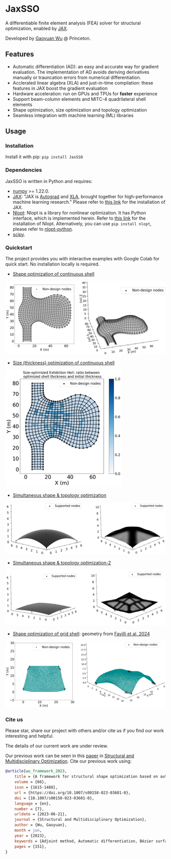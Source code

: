 # JaxSSO
A differentiable finite element analysis (FEA) solver for structural optimization, enabled by [JAX](https://github.com/google/jax).

Developed by [Gaoyuan Wu](https://gaoyuanwu.github.io/) @ Princeton.

## Features

* Automatic differentiation (AD): an easy and accurate way for gradient evaluation. The implementation of AD avoids deriving derivatives manually or trauncation errors from numerical differentiation.
* Acclerated linear algebra (XLA) and just-in-time compilation: these features in JAX boost the gradient evaluation
* Hardware acceleration: run on GPUs and TPUs for **faster** experience
* Support beam-column elements and MITC-4 quadrilateral shell elements
* Shape optimization, size optimization and topology optimization
* Seamless integration with machine learning (ML) libraries

## Usage

### Installation
Install it with pip: `pip install JaxSSO`

### Dependencies
JaxSSO is written in Python and requires:
* [numpy](https://numpy.org/doc/stable/index.html) >= 1.22.0.
* [JAX](https://jax.readthedocs.io/en/latest/index.html): "JAX is [Autograd](https://github.com/hips/autograd) and [XLA](https://www.tensorflow.org/xla), brought together for high-performance machine learning research." Please refer to [this link](https://github.com/google/jax#installation) for the installation of JAX.
* [Nlopt](https://nlopt.readthedocs.io/en/latest/): Nlopt is a library for nonlinear optimization. It has Python interface, which is implemented herein. Refer to [this link](https://nlopt.readthedocs.io/en/latest/NLopt_Installation/) for the installation of Nlopt. Alternatively, you can use `pip install nlopt`, please refer to [
nlopt-python](https://pypi.org/project/nlopt/).
* [scipy](https://scipy.org/).


### Quickstart
The project provides you with interactive examples with Google Colab for quick start. No installation locally is required. 
* [Shape optimization of continuous shell](https://colab.research.google.com/github/GaoyuanWu/JaxSSO/blob/main/Examples/Shells_Mannheim_Multihalle_Shape.ipynb)

![alt text](data/images/Shape_cont.png)

* [Size (thickness) optimization of continuous shell](https://colab.research.google.com/github/GaoyuanWu/JaxSSO/blob/main/Examples/Shells_Mannheim_Multihalle_Size.ipynb)

![title](data/images/Size.png)
* [Simultaneous shape & topology optimization](https://colab.research.google.com/github/GaoyuanWu/JaxSSO/blob/main/Examples/shells_topo_shape.ipynb)

![title](data/images/Topo_1.png)

* [Simultaneous shape & topology optimization-2](https://colab.research.google.com/github/GaoyuanWu/JaxSSO/blob/main/Examples/shells_topo_shape_2.ipynb)

![title](data/images/Topo_2.png)

* [Shape optimization of grid shell](https://colab.research.google.com/github/GaoyuanWu/JaxSSO/blob/main/Examples/Gridshell_Station_Shape.ipynb): geometry from [Favilli et al. 2024](https://github.com/cnr-isti-vclab/GeomDL4GridShell#geometric-deep-learning-for-statics-aware-grid-shells)

![alt text](data/images/Gridshell.png)


### Cite us
Please star, share our project with others and/or cite us if you find our work interesting and helpful.

The details of our current work are under review.

Our previous work can be seen in this [paper](https://link.springer.com/article/10.1007/s00158-023-03601-0) in [Structural and Multidisciplinary Optimization](https://www.springer.com/journal/158).
Cite our previous work using:
```bibtex
@article{wu_framework_2023,
	title = {A framework for structural shape optimization based on automatic differentiation, the adjoint method and accelerated linear algebra},
	volume = {66},
	issn = {1615-1488},
	url = {https://doi.org/10.1007/s00158-023-03601-0},
	doi = {10.1007/s00158-023-03601-0},
	language = {en},
	number = {7},
	urldate = {2023-06-21},
	journal = {Structural and Multidisciplinary Optimization},
	author = {Wu, Gaoyuan},
	month = jun,
	year = {2023},
	keywords = {Adjoint method, Automatic differentiation, Bézier surface, Form finding, JAX, Shape optimization, Shell structure},
	pages = {151},
}


```
